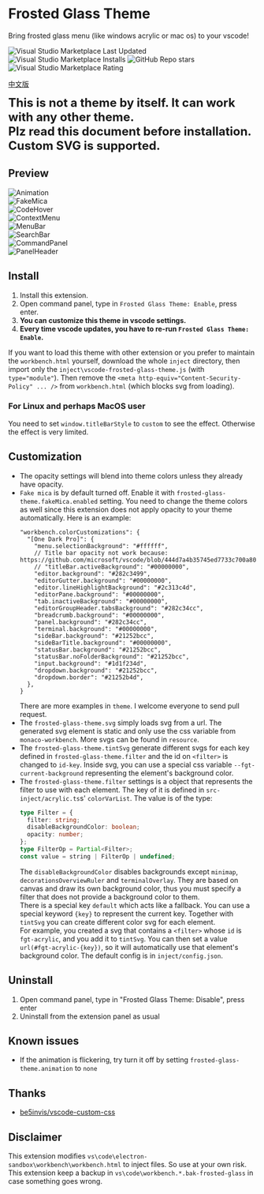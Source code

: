 # Frosted Glass Theme
Bring frosted glass menu (like windows acrylic or mac os) to your vscode!

![Visual Studio Marketplace Last Updated](https://img.shields.io/visual-studio-marketplace/last-updated/RichardLuo.frosted-glass-theme?style=for-the-badge&color=%234CAF50)
![Visual Studio Marketplace Installs](https://img.shields.io/visual-studio-marketplace/i/RichardLuo.frosted-glass-theme?style=for-the-badge&color=%232196F3)
![GitHub Repo stars](https://img.shields.io/github/stars/RichardLuo0/vscode-frosted-glass-theme?style=for-the-badge&link=https%3A%2F%2Fgithub.com%2FRichardLuo0%2Fvscode-frosted-glass-theme&color=%23FF9800)
![Visual Studio Marketplace Rating](https://img.shields.io/visual-studio-marketplace/r/RichardLuo.frosted-glass-theme?style=for-the-badge&link=https%3A%2F%2Fmarketplace.visualstudio.com%2Fitems%3FitemName%3DRichardLuo.frosted-glass-theme%26ssr%3Dfalse%23review-details&color=%239C27B0)

[中文版](READMECN.md)

<span style="font-size: 24px;font-weight: bold">
This is not a theme by itself. It can work with any other theme.
<br>
Plz read this document before installation.
<br>
Custom SVG is supported.
</span>

## Preview
![Animation](image/Animation.gif) \
![FakeMica](image/FakeMica.jpg) \
![CodeHover](image/CodeHover.jpg) \
![ContextMenu](image/ContextMenu.jpg) \
![MenuBar](image/MenuBar.jpg) \
![SearchBar](image/SearchBar.jpg) \
![CommandPanel](image/CommandPanel.jpg) \
![PanelHeader](image/PanelHeader.jpg)
## Install
1. Install this extension.
1. Open command panel, type in `Frosted Glass Theme: Enable`, press enter.
1. **You can customize this theme in vscode settings.**
1. **Every time vscode updates, you have to re-run `Frosted Glass Theme: Enable`.**

If you want to load this theme with other extension or you prefer to maintain the `workbench.html` yourself, download the whole `inject` directory, then import only the `inject\vscode-frosted-glass-theme.js` (with `type="module"`). Then remove the `<meta http-equiv="Content-Security-Policy" ... />` from `workbench.html` (which blocks svg from loading).
### For Linux and perhaps MacOS user
You need to set `window.titleBarStyle` to `custom` to see the effect. Otherwise the effect is very limited.
## Customization
* The opacity settings will blend into theme colors unless they already have opacity.
* `Fake mica` is by default turned off. Enable it with `frosted-glass-theme.fakeMica.enabled` setting. You need to change the theme colors as well since this extension does not apply opacity to your theme automatically. Here is an example:
    ```jsonc
    "workbench.colorCustomizations": {
      "[One Dark Pro]": {
        "menu.selectionBackground": "#ffffff",
        // Title bar opacity not work because: https://github.com/microsoft/vscode/blob/444d7a4b35745ed7733c700a8008f55cd659eb1d/src/vs/workbench/browser/parts/titlebar/titlebarPart.ts#L682
        // "titleBar.activeBackground": "#00000000",  
        "editor.background": "#282c3499",
        "editorGutter.background": "#00000000",
        "editor.lineHighlightBackground": "#2c313c4d",
        "editorPane.background": "#00000000",
        "tab.inactiveBackground": "#00000000",
        "editorGroupHeader.tabsBackground": "#282c34cc",
        "breadcrumb.background": "#00000000",
        "panel.background": "#282c34cc",
        "terminal.background": "#00000000",
        "sideBar.background": "#21252bcc",
        "sideBarTitle.background": "#00000000",
        "statusBar.background": "#21252bcc",
        "statusBar.noFolderBackground": "#21252bcc",
        "input.background": "#1d1f234d",
        "dropdown.background": "#21252bcc",
        "dropdown.border": "#21252b4d",
      },
    }
    ```
    There are more examples in `theme`. I welcome everyone to send pull request.
* The `frosted-glass-theme.svg` simply loads svg from a url. The generated svg element is static and only use the css variable from `monaco-workbench`. More svgs can be found in `resource`.
* The `frosted-glass-theme.tintSvg` generate different svgs for each key defined in `frosted-glass-theme.filter` and the id on `<filter>` is changed to `id-key`. Inside svg, you can use a special css variable `--fgt-current-background` representing the element's background color.
* The `frosted-glass-theme.filter` settings is a object that represents the filter to use with each element. The key of it is defined in `src-inject/acrylic.ts`s' `colorVarList`. The value is of the type:
    ```typescript
    type Filter = {
      filter: string;
      disableBackgroundColor: boolean;
      opacity: number;
    };
    type FilterOp = Partial<Filter>;
    const value = string | FilterOp | undefined;
    ```
    The `disableBackgroundColor` disables backgrounds except `minimap`, `decorationsOverviewRuler` and `terminalOverlay`. They are based on canvas and draw its own background color, thus you must specify a filter that does not provide a background color to them. \
    There is a special key `default` which acts like a fallback. You can use a special keyword `{key}` to represent the current key. Together with `tintSvg` you can create different color svg for each element. \
    For example, you created a svg that contains a `<filter>` whose `id` is `fgt-acrylic`, and you add it to `tintSvg`. You can then set a value `url(#fgt-acrylic-{key})`, so it will automatically use that element's background color. The default config is in `inject/config.json`.
## Uninstall
1. Open command panel, type in "Frosted Glass Theme: Disable", press enter
1. Uninstall from the extension panel as usual
## Known issues
* If the animation is flickering, try turn it off by setting `frosted-glass-theme.animation` to `none`
## Thanks
* [be5invis/vscode-custom-css](https://github.com/be5invis/vscode-custom-css)
## Disclaimer
This extension modifies `vs\code\electron-sandbox\workbench\workbench.html` to inject files. So use at your own risk. \
This extension keep a backup in `vs\code\workbench.*.bak-frosted-glass` in case something goes wrong.
